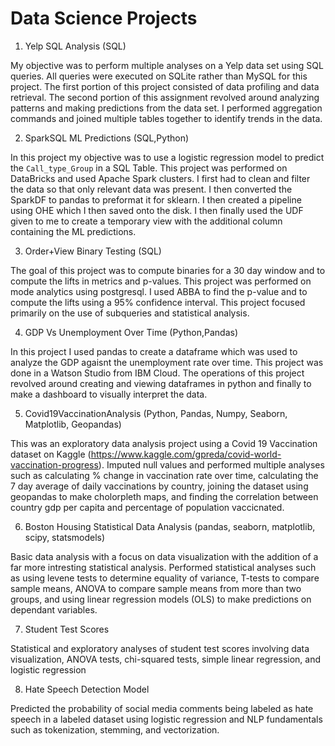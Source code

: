 # Data Science Projects

1. Yelp SQL Analysis (SQL)

My objective was to perform multiple analyses on a Yelp data set using SQL queries. All queries were executed on SQLite rather than MySQL for this project. The first portion of this project consisted of data profiling and data retrieval. The second portion of this assignment revolved around analyzing patterns and making predictions from the data set. I performed aggregation commands and joined multiple tables together to identify trends in the data.

2. SparkSQL ML Predictions (SQL,Python)

In this project my objective was to use a logistic regression model to predict the `Call_type_Group` in a SQL Table. This project was performed on DataBricks and used Apache Spark clusters. I first had to clean and filter the data so that only relevant data was present. I then converted the SparkDF to pandas to preformat it for sklearn. I then created a pipeline using OHE which I then saved onto the disk. I then finally used the UDF given to me to create a temporary view with the additional column containing the ML predictions.

3. Order+View Binary Testing (SQL)

The goal of this project was to compute binaries for a 30 day window and to compute the lifts in metrics and p-values. This project was performed on mode analytics using postgresql. I used ABBA to find the p-value and to compute the lifts using a 95% confidence interval. This project focused primarily on the use of subqueries and statistical analysis. 

4. GDP Vs Unemployment Over Time (Python,Pandas)

In this project I used pandas to create a dataframe which was used to analyze the GDP agaisnt the unemployment rate over time. This project was done in a Watson Studio from IBM Cloud. The operations of this project revolved around creating and viewing dataframes in python and finally to make a dashboard to visually interpret the data.

5. Covid19VaccinationAnalysis (Python, Pandas, Numpy, Seaborn, Matplotlib, Geopandas)

This was an exploratory data analysis project using a Covid 19 Vaccination dataset on Kaggle (https://www.kaggle.com/gpreda/covid-world-vaccination-progress). Imputed null values and performed multiple analyses such as calculating % change in vaccination rate over time, calculating the 7 day average of daily vaccinations by country, joining the dataset using geopandas to make cholorpleth maps, and finding the correlation between country gdp per capita and percentage of population vaccicnated.

6. Boston Housing Statistical Data Analysis (pandas, seaborn, matplotlib, scipy, statsmodels)

Basic data analysis with a focus on data visualization with the addition of a far more intresting statistical analysis. Performed statistical analyses such as using levene tests to determine equality of variance, T-tests to compare sample means, ANOVA to compare sample means from more than two groups, and using linear regression models (OLS) to make predictions on dependant variables.

7. Student Test Scores

Statistical and exploratory analyses of student test scores involving data visualization, ANOVA
tests, chi-squared tests, simple linear regression, and logistic regression

8. Hate Speech Detection Model

Predicted the probability of social media comments being labeled as hate speech in a labeled dataset using logistic regression and NLP fundamentals such as tokenization, stemming, and vectorization.
